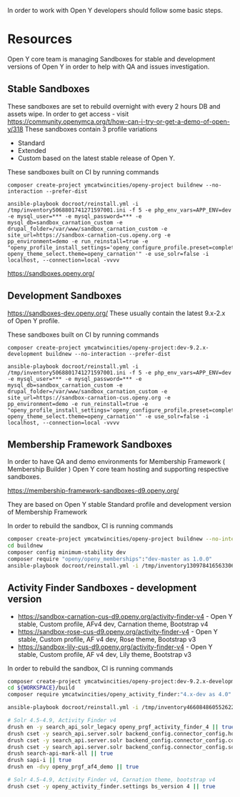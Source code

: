 In order to work with Open Y developers should follow some basic steps.

# Resources

Open Y core team is managing Sandboxes for stable and development versions of Open Y in order to help with QA and issues investigation.


## Stable Sandboxes

These sandboxes are set to rebuild overnight with every 2 hours DB and assets wipe. In order to get access - visit https://community.openymca.org/t/how-can-i-try-or-get-a-demo-of-open-y/318
These sandboxes contain 3 profile variations
- Standard
- Extended
- Custom
based on the latest stable release of Open Y.

These sandboxes built on CI by running commands
```
composer create-project ymcatwincities/openy-project buildnew --no-interaction --prefer-dist

ansible-playbook docroot/reinstall.yml -i /tmp/inventory5068801741271597001.ini -f 5 -e php_env_vars=APP_ENV=dev -e mysql_user=*** -e mysql_password=*** -e mysql_db=sandbox_carnation_custom -e drupal_folder=/var/www/sandbox_carnation_custom -e site_url=https://sandbox-carnation-cus.openy.org -e pp_environment=demo -e run_reinstall=true -e "openy_profile_install_settings='openy_configure_profile.preset=complete openy_theme_select.theme=openy_carnation'" -e use_solr=false -i localhost, --connection=local -vvvv
```


https://sandboxes.openy.org/

## Development Sandboxes

https://sandboxes-dev.openy.org/
These usually contain the latest 9.x-2.x of Open Y profile. 

These sandboxes built on CI by running commands
```
composer create-project ymcatwincities/openy-project:dev-9.2.x-development buildnew --no-interaction --prefer-dist

ansible-playbook docroot/reinstall.yml -i /tmp/inventory5068801741271597001.ini -f 5 -e php_env_vars=APP_ENV=dev -e mysql_user=*** -e mysql_password=*** -e mysql_db=sandbox_carnation_custom -e drupal_folder=/var/www/sandbox_carnation_custom -e site_url=https://sandbox-carnation-cus.openy.org -e pp_environment=demo -e run_reinstall=true -e "openy_profile_install_settings='openy_configure_profile.preset=complete openy_theme_select.theme=openy_carnation'" -e use_solr=false -i localhost, --connection=local -vvvv
```

## Membership Framework Sandboxes

In order to have QA and demo environments for Membership Framework ( Membership Builder ) Open Y core team hosting and supporting respective sandboxes.

https://membership-framework-sandboxes-d9.openy.org/

They are based on Open Y stable Standard profile and development version of Membership Framework

In order to rebuild the sandbox, CI is running commands

```sh
composer create-project ymcatwincities/openy-project buildnew --no-interaction --prefer-dist
cd buildnew
composer config minimum-stability dev
composer require "openy/openy_memberships":"dev-master as 1.0.0"
ansible-playbook docroot/reinstall.yml -i /tmp/inventory13097841656330601319.ini -f 5 -e php_env_vars=APP_ENV=dev -e mysql_user=*** -e mysql_password=*** -e mysql_db=d9_sandbox_carnation_std_membership_framework -e drupal_folder=/var/www/d9_sandbox_carnation_std_membership_framework -e site_url=https://sandbox-carnation-std-membership-framework-d9.openy.org -e pp_environment=membership_framework -e run_reinstall=true -e "openy_profile_install_settings='openy_configure_profile.preset=standard openy_theme_select.theme=openy_carnation openy_select_content.content=0'" -e use_solr=false -i localhost, --connection=local -vvvv
```

## Activity Finder Sandboxes - development version

- https://sandbox-carnation-cus-d9.openy.org/activity-finder-v4 - Open Y stable, Custom profile, AFv4 dev, Carnation theme, Bootstrap v4
- https://sandbox-rose-cus-d9.openy.org/activity-finder-v4 - Open Y stable, Custom profile, AF v4 dev, Rose theme,  Bootstrap v3
- https://sandbox-lily-cus-d9.openy.org/activity-finder-v4 - Open Y stable, Custom profile, AF v4 dev, Lily theme,  Bootstrap v3

In order to rebuild the sandbox, CI is running commands

```sh
composer create-project ymcatwincities/openy-project:dev-9.2.x-development-af4 build --no-interaction --prefer-dist
cd ${WORKSPACE}/build
composer require ymcatwincities/openy_activity_finder:"4.x-dev as 4.0"

ansible-playbook docroot/reinstall.yml -i /tmp/inventory4660848605526222353.ini -f 5 -e php_env_vars=APP_ENV=dev -e mysql_user=*** -e mysql_password=*** -e mysql_db=d9_sandbox_carnation_custom -e drupal_folder=/var/www/d9_sandbox_carnation_custom -e site_url=https://sandbox-carnation-cus-d9.openy.org -e pp_environment=demo -e run_reinstall=true -e "openy_profile_install_settings='openy_configure_profile.preset=complete openy_theme_select.theme=openy_carnation'" -i localhost, --connection=local -vvvv

# Solr 4.5-4.9, Activity Finder v4
drush en -y search_api_solr_legacy openy_prgf_activity_finder_4 || true
drush cset -y search_api.server.solr backend_config.connector_config.host 127.0.0.1 -y || true
drush cset -y search_api.server.solr backend_config.connector_config.core ${VHOST_FOLDER} -y
drush cset -y search_api.server.solr backend_config.connector_config.solr_version 4.5 -y
drush search-api-mark-all || true
drush sapi-i || true
drush en -dvy openy_prgf_af4_demo || true

# Solr 4.5-4.9, Activity Finder v4, Carnation theme, bootstrap v4
drush cset -y openy_activity_finder.settings bs_version 4 || true

```